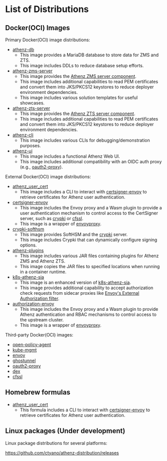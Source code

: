 # List of Distributions

## Docker(OCI) Images

Primary Docker(OCI) image distributions:

  - [athenz-db](https://github.com/users/ctyano/packages/container/package/athenz-db)  
    - This image provides a MariaDB database to store data for ZMS and ZTS.  
    - This image includes DDLs to reduce database setup efforts.  
  - [athenz-zms-server](https://github.com/users/ctyano/packages/container/package/athenz-zms-server)  
    - This image provides the [Athenz ZMS server component](https://athenz.github.io/athenz/system_view/#zms-authz-management-system).  
    - This image includes additional capabilities to read PEM certificates and convert them into JKS/PKCS12 keystores to reduce deployer environment dependencies.  
    - This image includes various solution templates for useful showcases.  
  - [athenz-zts-server](https://github.com/users/ctyano/packages/container/package/athenz-zts-server)  
    - This image provides the [Athenz ZTS server component](https://athenz.github.io/athenz/system_view/#zts-authz-token-system).  
    - This image includes additional capabilities to read PEM certificates and convert them into JKS/PKCS12 keystores to reduce deployer environment dependencies.  
  - [athenz-cli](https://github.com/users/ctyano/packages/container/package/athenz-cli)  
    - This image includes various CLIs for debugging/demonstration purposes.  
  - [athenz-ui](https://github.com/users/ctyano/packages/container/package/athenz-ui)  
    - This image includes a functional Athenz Web UI.  
    - This image includes additional compatibility with an OIDC auth proxy (e.g., [oauth2-proxy](https://oauth2-proxy.github.io/oauth2-proxy/)).  

External Docker(OCI) image distributions:

  - [athenz_user_cert](https://github.com/users/ctyano/packages/container/package/athenz_user_cert)  
    - This image includes a CLI to interact with [certsigner-envoy](https://github.com/users/ctyano/packages/container/package/certsigner-envoy) to retrieve certificates for Athenz user authentication.  
  - [certsigner-envoy](https://github.com/users/ctyano/packages/container/package/certsigner-envoy)  
    - This image includes the Envoy proxy and a Wasm plugin to provide a user authentication mechanism to control access to the CertSigner server, such as [crypki](https://github.com/theparanoids/crypki) or [cfssl](https://github.com/cfssl/cfssl).  
    - This image is a wrapper of [envoyproxy](https://hub.docker.com/r/envoyproxy/envoy).  
  - [crypki-softhsm](https://github.com/users/ctyano/packages/container/package/crypki-softhsm)  
    - This image provides SoftHSM and the [crypki](https://github.com/theparanoids/crypki) server.  
    - This image includes Crypki that can dynamically configure signing options.  
  - [athenz-plugins](https://github.com/users/ctyano/packages/container/package/athenz-plugins)  
    - This image includes various JAR files containing plugins for Athenz ZMS and Athenz ZTS.  
    - This image copies the JAR files to specified locations when running in a container runtime.  
  - [k8s-athenz-sia](https://github.com/users/ctyano/packages/container/package/k8s-athenz-sia)  
    - This image is an enhanced version of [k8s-athenz-sia](https://github.com/AthenZ/k8s-athenz-sia).  
    - This image provides additional capability to accept authorization check requests from sidecar proxies like [Envoy's External Authorization filter](https://www.envoyproxy.io/docs/envoy/latest/configuration/http/http_filters/ext_authz_filter).  
  - [authorization-envoy](https://github.com/users/ctyano/packages/container/package/authorization-envoy)  
    - This image includes the Envoy proxy and a Wasm plugin to provide Athenz authentication and RBAC mechanisms to control access to the upstream cluster.  
    - This image is a wrapper of [envoyproxy](https://hub.docker.com/r/envoyproxy/envoy).  

Third-party Docker(OCI) images:

  - [open-policy-agent](https://hub.docker.com/r/openpolicyagent/opa)  
  - [kube-mgmt](https://hub.docker.com/r/openpolicyagent/kube-mgmt)  
  - [envoy](https://hub.docker.com/r/envoyproxy/envoy)  
  - [ghostunnel](https://hub.docker.com/r/ghostunnel/ghostunnel)  
  - [oauth2-proxy](https://quay.io/repository/oauth2-proxy/oauth2-proxy)  
  - [dex](https://github.com/dexidp/dex/pkgs/container/dex)  
  - [cfssl](https://hub.docker.com/r/cfssl/cfssl)  

## Homebrew formulas

  - [athenz_user_cert](https://github.com/ctyano/athenz_user_cert)  
    - This formula includes a CLI to interact with [certsigner-envoy](https://github.com/users/ctyano/packages/container/package/certsigner-envoy) to retrieve certificates for Athenz user authentication.  

## Linux packages (Under development)

Linux package distributions for several platforms:

https://github.com/ctyano/athenz-distribution/releases

